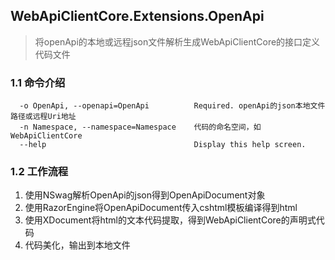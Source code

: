 ## WebApiClientCore.Extensions.OpenApi
 
> 将openApi的本地或远程json文件解析生成WebApiClientCore的接口定义代码文件

### 1.1 命令介绍
```
  -o OpenApi, --openapi=OpenApi          Required. openApi的json本地文件路径或远程Uri地址
  -n Namespace, --namespace=Namespace    代码的命名空间，如WebApiClientCore
  --help                                 Display this help screen.
```
### 1.2 工作流程
1. 使用NSwag解析OpenApi的json得到OpenApiDocument对象
2. 使用RazorEngine将OpenApiDocument传入cshtml模板编译得到html
3. 使用XDocument将html的文本代码提取，得到WebApiClientCore的声明式代码
4. 代码美化，输出到本地文件
